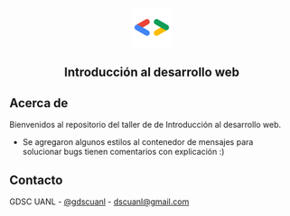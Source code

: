 <br />
<p align="center">
    <img src="./assets/logo.png"  alt="Logo" width="70px" >

  <h2 align="center">Introducción al desarrollo web</23>

</p>

## Acerca de

Bienvenidos al repositorio del taller de de Introducción al desarrollo web.

- Se agregaron algunos estilos al contenedor de mensajes para solucionar bugs
tienen comentarios con explicación :)


## Contacto

GDSC UANL - [@gdscuanl](https://twitter.com/gdscuanl) - dscuanl@gmail.com
